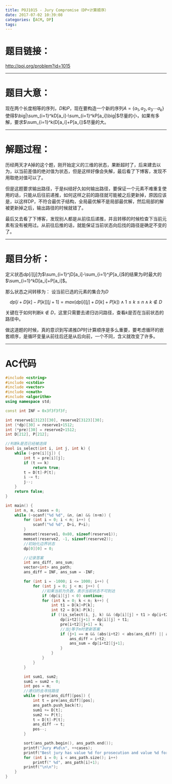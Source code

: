```yaml
---
title: POJ1015 - Jury Compromise（DP+计算顺序）
date: 2017-07-02 10:39:08
categories: [ACM, DP]
tags:
---
```

# 题目链接：
http://poj.org/problem?id=1015

-----------------------------------
# 题目大意：
现在两个长度相等的序列，$D$和$P$，现在要构造一个新的序列$A = \lbrace a_1, a_2, a_3 \cdots a_k\rbrace$使得$\big|\sum_{i=1}^kD[a_i]-\sum_{i=1}^kP[a_i]\big|$尽量的小，如果有多解，要求$\sum_{i=1}^k(D[a_i]+P[a_i])$尽量的大。

-------------------------------------
# 解题过程：
历经两天才A掉的这个题，刚开始定义的三维的状态，果断超时了，后来建去以为，以当前差值的绝对值为状态，但是这样好像会失解，最后看了下博客，发现不用取绝对值可以了。

但是这题要求输出路径，于是纠结好久如何输出路径，要保证一个元素不难重复使用的话，只能从后往前递推，如何这样之前的路径就可能被之后更新掉，原因应该是，以这样DP，不符合最优子结构，全局最优解不是局部最优解，然后局部的解被更新掉之后，输出路径的时候就错了。

最后又去看了下博客，发现别人都是从前往后递推，并且转移的时候检查下当前元素有没有被用过。从前往后推的话，就能保证当前状态向后找的路径是确定不变的了。


----------------------------------------
# 题目分析：
定义状态$dp[i][j]$为$\sum_{i=1}^jD[a_i]-\sum_{i=1}^jP[a_i]$的结果为$i$时最大的$\sum_{i=1}^kD[a_i]+P[a_i]$。

那么状态之间转移为：
设当前已选的元素的集合为$D$

$$dp[i+D[k]-P[k]][j+1] = max(dp[i][j]+D[k]+P[k]) \wedge 1 \le k \le n\wedge k\notin D$$


关键在于如何判断$k\notin D$，这里只需要去递归访问路径，查看$k$是否在当前状态的路径中。

做这道题的时候，真的意识到写递推$DP$时计算顺序是多么重要，要考虑循环的嵌套顺序，是循环变量从前往后还是从后向前，一个不同，含义就改变了许多。

---------------------------------------
# AC代码
```cpp
#include <cstring>
#include <cstdio>
#include <vector>
#include <cmath>
#include <algorithm>
using namespace std;

const int INF = 0x3f3f3f3f;

int reserve1[3123][30], reserve2[3123][30];
int (*dp)[30] = reserve1+1512;
int (*pre)[30] = reserve2+1512;
int D[212], P[212];

//判断k是否已经被选择
bool is_select(int i, int j, int k) {
    while (~pre[i][j]) {
        int t = pre[i][j];
        if (t == k)
            return true;
        t = D[t]-P[t];
        i -= t;
        j--;
    }
    return false;
}

int main() {
    int n, m, cases = 0;
    while (~scanf("%d %d", &n, &m) && (n+m)) {
        for (int i = 0; i < n; i++) {
            scanf("%d %d", D+i, P+i);
        }
        memset(reserve1, 0x80, sizeof(reserve1));
        memset(reserve2, -1, sizeof(reserve2));
        //初始化边界状态
        dp[0][0] = 0;

        //记录答案
        int ans_diff, ans_sum;
        vector<int> ans_path;
        ans_diff = INF, ans_sum = -INF;

        for (int i = -1000; i <= 1000; i++) {
            for (int j = 0; j < m; j++) {
                //如果当前为负数，表示当前状态不可到达
                if (dp[i][j] < 0) continue;
                for (int k = 0; k < n; k++) {
                    int t1 = D[k]+P[k];
                    int t2 = D[k]-P[k];
                    if (!is_select(i, j, k) && (dp[i][j] + t1 > dp[i+t2][j+1])) {
                        dp[i+t2][j+1] = dp[i][j] + t1;
                        pre[i+t2][j+1] = k;
                        //当j等于m时更新答案
                        if (j+1 == m && (abs(i+t2) < abs(ans_diff) || abs(i+t2) == abs(ans_diff) && dp[i+t2][j+1] > ans_sum)) {
                            ans_diff = i+t2;
                            ans_sum = dp[i+t2][j+1];
                        }
                    }
                }
            }
        }

        int sum1, sum2;
        sum1 = sum2 = 0;
        int pos = m;
        //递归的去寻找路径
        while (~pre[ans_diff][pos]) {
            int t = pre[ans_diff][pos];
            ans_path.push_back(t);
            sum1 += D[t];
            sum2 += P[t];
            t = D[t]-P[t];
            ans_diff -= t;
            pos--;
        }

        sort(ans_path.begin(), ans_path.end());
        printf("Jury #%d\n", ++cases);
        printf("Best jury has value %d for prosecution and value %d for defence:\n", sum1, sum2);
        for (int i = 0; i < ans_path.size(); i++)
            printf(" %d", ans_path[i]+1);
        printf("\n\n");
    }
}
```